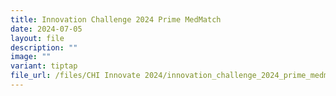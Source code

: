 ```yaml
---
title: Innovation Challenge 2024 Prime MedMatch
date: 2024-07-05
layout: file
description: ""
image: ""
variant: tiptap
file_url: /files/CHI Innovate 2024/innovation_challenge_2024_prime_medmatch.pdf
---
```

